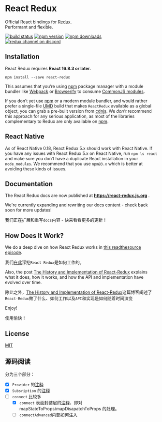 React Redux
=========================

Official React bindings for [Redux](https://github.com/reduxjs/redux).  
Performant and flexible.

[![build status](https://img.shields.io/travis/reduxjs/react-redux/master.svg?style=flat-square)](https://travis-ci.org/reduxjs/react-redux) [![npm version](https://img.shields.io/npm/v/react-redux.svg?style=flat-square)](https://www.npmjs.com/package/react-redux)
[![npm downloads](https://img.shields.io/npm/dm/react-redux.svg?style=flat-square)](https://www.npmjs.com/package/react-redux)
[![redux channel on discord](https://img.shields.io/badge/discord-redux@reactiflux-61DAFB.svg?style=flat-square)](http://www.reactiflux.com)


## Installation

React Redux requires **React 16.8.3 or later.**

```
npm install --save react-redux
```

This assumes that you’re using [npm](http://npmjs.com/) package manager 
with a module bundler like [Webpack](https://webpack.js.org/) or 
[Browserify](http://browserify.org/) to consume [CommonJS 
modules](https://webpack.js.org/api/module-methods/#commonjs).

If you don’t yet use [npm](http://npmjs.com/) or a modern module bundler, and would rather prefer a single-file [UMD](https://github.com/umdjs/umd) build that makes `ReactRedux` available as a global object, you can grab a pre-built version from [cdnjs](https://cdnjs.com/libraries/react-redux). We *don’t* recommend this approach for any serious application, as most of the libraries complementary to Redux are only available on [npm](http://npmjs.com/).

## React Native

As of React Native 0.18, React Redux 5.x should work with React Native. If you have any issues with React Redux 5.x on React Native, run `npm ls react` and make sure you don’t have a duplicate React installation in your `node_modules`. We recommend that you use `npm@3.x` which is better at avoiding these kinds of issues.


## Documentation

The React Redux docs are now published at **https://react-redux.js.org** .

We're currently expanding and rewriting our docs content - check back soon for more updates!

我们正在扩展和重写`docs`内容 - 快来看看更多的更新！

## How Does It Work?

We do a deep dive on how React Redux works in [this readthesource episode](https://www.youtube.com/watch?v=VJ38wSFbM3A).  

我们[在此](https://www.youtube.com/watch?v=VJ38wSFbM3A)深挖`React Redux`是如何工作的。

Also, the post [The History and Implementation of React-Redux](https://blog.isquaredsoftware.com/2018/11/react-redux-history-implementation/) 
explains what it does, how it works, and how the API and implementation have evolved over time.

除此之外，[The History and Implementation of React-Redux](https://blog.isquaredsoftware.com/2018/11/react-redux-history-implementation/)这篇博客阐述了`React-Redux`做了什么、如何工作以及`API`和实现是如何随着时间演变

Enjoy!

使用愉快！

## License

[MIT](LICENSE.md)

## 源码阅读
分为三个部分：

- [X] `Provider` 的[注释](https://github.com/zhoushaokun/react-redux-7.1.1-/blob/master/src/components/Provider.js)
- [X] `Subsription` 的[注释](https://github.com/zhoushaokun/react-redux-7.1.1-/blob/master/src/utils/Subscription.js)
- [ ] `connect` 比较多
  - [X] `connect` 表面封装层的[注释](https://github.com/zhoushaokun/react-redux-7.1.1-/blob/master/src/connect/connect.js)，即对 mapStateToProps/mapDisapatchToProps 的处理。
  - [ ] `connectAdvanced`内部如何注入
